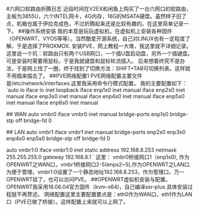 #六网口软路由折腾日志
近段时间在V2EX和闲鱼上购买了一台六网口的软路由，主板为3855U，六个INTEL网卡，4G内存，16G的MSATA硬盘。虽然样子旧了点，机箱也属于伊拉克成色，不过折腾起来还是比较有趣的。在这里简单记录一下。
##操作系统安装
我的本意是玩玩虚拟机，在虚拟机上安装各种固件（OPENWRT、VYOS等等）。当然酷爱开源系统，自己对LINUX也有一定程度了解，于是选择了PROXMOX.
安装PVE，网上教程一大堆，我这里就不详细记录。
这里说一个坑：软路由只有两个USB网口，一个插U盘启动盘，另外一个插键盘。可是安装时需要用鼠标，于是我就键盘和鼠标轮流插入。
后来想着终究不是办法，于是网上找了一圈，终于找到了切换方法：SHIFT+TAB可切换列表。这样就不用插来插去了。
##PVE网络配置1
PVE网络配置主要文件是/etc/network/interfaces.这里我采用命令行模式配置。
我的主要配置如下：
`auto lo
iface lo inet loopback
iface enp1s0 inet manual
iface enp2s0 inet manual
iface enp3s0 inet manual
iface enp4s0 inet manual
iface enp5s0 inet manual
iface enp6s0 inet manual

\#\# WAN
auto vmbr0
iface vmbr0 inet manual
	bridge-ports enp1s0
	bridge-stp off
	bridge-fd 0

\#\# LAN
auto vmbr1 
iface vmbr1 inet manual
	bridge-ports enp2s0 enp3s0 enp4s0 enp5s0 
	bridge-stp off
	bridge-fd 0

auto vmbr1:0
iface vmbr1:0 inet static
	address 192.168.8.253
	netmask 255.255.255.0
	gateway 192.168.8.1
`
这里：
vmbr0桥接网口1（enp1s0), 作为OPENWRT之WAN口，vmbr1桥接网口2-5(enps2~5),作为OPENWRT之LAN口.为便于管理，vmbr1:0设置了一个静态地址192.168.8.253，作为管理口。万一OPENWRT挂了，也可以访问PVE。
##OPENWRT虚拟机安装与配置。
OPENWRT我采用18.06.04官方固件（kvm-x64)，自己编译ssr-plus.具体安装过程就不再赘述。
网络配置这里主要配置要点是：eth0作为WAN口，eth1作为LAN口（PVE已做了桥接）。这样配置上来就可以上网了。


